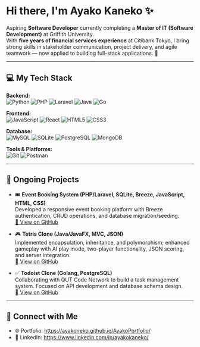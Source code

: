 # Hi there, I'm Ayako Kaneko ✨

Aspiring **Software Developer** currently completing a **Master of IT (Software Development)** at Griffith University.  
With **five years of financial services experience** at Citibank Tokyo, I bring strong skills in stakeholder communication, project delivery, and agile teamwork — now applied to building full-stack applications. 🚀  

---

## 💻 My Tech Stack  

**Backend:**  
![Python](https://img.shields.io/badge/Python-3776AB?style=for-the-badge&logo=python&logoColor=white) ![PHP](https://img.shields.io/badge/PHP-777BB4?style=for-the-badge&logo=php&logoColor=white) ![Laravel](https://img.shields.io/badge/Laravel-FF2D20?style=for-the-badge&logo=laravel&logoColor=white) ![Java](https://img.shields.io/badge/Java-007396?style=for-the-badge&logo=java&logoColor=white)  ![Go](https://img.shields.io/badge/Go-00ADD8?style=for-the-badge&logo=go&logoColor=white)  

**Frontend:**  
![JavaScript](https://img.shields.io/badge/JavaScript-F7DF1E?style=for-the-badge&logo=javascript&logoColor=black)  ![React](https://img.shields.io/badge/React-61DAFB?style=for-the-badge&logo=react&logoColor=black)  ![HTML5](https://img.shields.io/badge/HTML5-E34F26?style=for-the-badge&logo=html5&logoColor=white)  ![CSS3](https://img.shields.io/badge/CSS3-1572B6?style=for-the-badge&logo=css3&logoColor=white)  

**Database:**  
![MySQL](https://img.shields.io/badge/MySQL-4479A1?style=for-the-badge&logo=mysql&logoColor=white) ![SQLite](https://img.shields.io/badge/SQLite-003B57?style=for-the-badge&logo=sqlite&logoColor=white)  ![PostgreSQL](https://img.shields.io/badge/PostgreSQL-336791?style=for-the-badge&logo=postgresql&logoColor=white)  ![MongoDB](https://img.shields.io/badge/MongoDB-47A248?style=for-the-badge&logo=mongodb&logoColor=white)  

**Tools & Platforms:**  
![Git](https://img.shields.io/badge/Git-F05032?style=for-the-badge&logo=git&logoColor=white)  ![Postman](https://img.shields.io/badge/Postman-FF6C37?style=for-the-badge&logo=postman&logoColor=white)  

---

## 🔬 Ongoing Projects  

- 🎟️ **Event Booking System (PHP/Laravel, SQLite, Breeze, JavaScript, HTML, CSS)**  
  Developed a responsive event booking platform with Breeze authentication, CRUD operations, and database migration/seeding.  
  [🔗 View on GitHub](https://github.com/ayakoneko/EventBookingLaravel)

- 🎮 **Tetris Clone (Java/JavaFX, MVC, JSON)**  
  Implemented encapsulation, inheritance, and polymorphism; enhanced gameplay with AI play mode, two-player functionality, JSON scoring, and server integration.  
  [🔗 View on GitHub](https://github.com/Cedou90/G11_OOSD_Tetris_Game)

- ✅ **Todoist Clone (Golang, PostgreSQL)**  
  Collaborating with QUT Code Network to build a task management system. Focused on API development and database schema design.  
  [🔗 View on GitHub](https://github.com/ayakoneko/TodoistClone)

---

## 🤝 Connect with Me  

- 🌐 Portfolio: https://ayakoneko.github.io/AyakoPortfolio/
- 💼 LinkedIn: https://www.linkedin.com/in/ayakokaneko/ 
